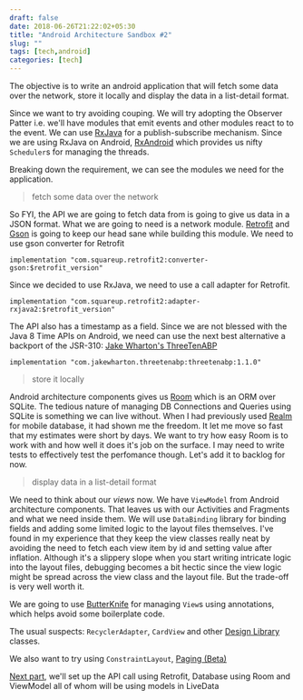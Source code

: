 ```yaml
---
draft: false
date: 2018-06-26T21:22:02+05:30
title: "Android Architecture Sandbox #2"
slug: "" 
tags: [tech,android]
categories: [tech]
---
```


The objective is to write an android application that will fetch some data over the network, store it locally and display the data in a list-detail format.

Since we want to try avoiding couping. We will try adopting the Observer Patter i.e. we'll have modules that emit events and other modules react to to the event. We can use [RxJava](https://github.com/ReactiveX/RxJava/wiki) for a publish-subscribe mechanism. Since we are using RxJava on Android, [RxAndroid](https://github.com/ReactiveX/RxAndroid) which provides us nifty `Scheduler`s for managing the threads.


Breaking down the requirement, we can see the modules we need for the application.


>fetch some data over the network


So FYI, the API we are going to fetch data from is going to give us data in a JSON format. What we are going to need is a network module. [Retrofit](https://square.github.io/retrofit/) and [Gson](https://github.com/google/gson) is going to keep our head sane while building this module. We need to use gson converter for Retrofit

 `implementation "com.squareup.retrofit2:converter-gson:$retrofit_version"`

 Since we decided to use RxJava, we need to use a call adapter for Retrofit.

`implementation "com.squareup.retrofit2:adapter-rxjava2:$retrofit_version"`

The API also has a timestamp as a field. Since we are not blessed with the Java 8 Time APIs on Android, we need can use the next best alternative a backport of the JSR-310: [Jake Wharton's ThreeTenABP](https://github.com/JakeWharton/ThreeTenABP)

`implementation "com.jakewharton.threetenabp:threetenabp:1.1.0"`


>store it locally


Android architecture components gives us [Room](https://developer.android.com/topic/libraries/architecture/room) which is an ORM over SQLite. The tedious nature of managing DB Connections and Queries using SQLite is something we can live without. When I had previously used [Realm](https://realm.io/) for mobile database, it had shown me the freedom. It let me move so fast that my estimates were short by days. We want to try how easy Room is to work with and how well it does it's job on the surface. I may need to write tests to effectively test the perfomance though. Let's add it to backlog for now. 


>display data in a list-detail format


We need to think about our *views* now. We have `ViewModel` from Android architecture components. That leaves us with our Activities and Fragments and what we need inside them. We will use `DataBinding` library for binding fields and adding some limited logic to the layout files themselves. I've found in my experience that they keep the view classes really neat by avoiding the need to fetch each view item by id and setting value after inflation. Although it's a slippery slope when you start writing intricate logic into the layout files, debugging becomes a bit hectic since the view logic might be spread across the view class and the layout file. But the trade-off is very well worth it.


We are going to use [ButterKnife]() for managing `View`s using annotations, which helps avoid some boilerplate code.

The usual suspects: `RecyclerAdapter`, `CardView` and other [Design Library](https://developer.android.com/topic/libraries/support-library/features#material-design) classes.

We also want to try using `ConstraintLayout`, [Paging (Beta)](https://developer.android.com/topic/libraries/support-library/features#material-design)

[Next part](/posts/android-arch-part3), we'll set up the API call using Retrofit, Database using Room and ViewModel all of whom will be using models in LiveData






